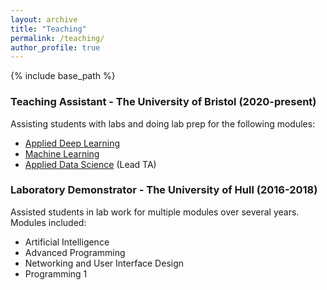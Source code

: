 ```yaml
---
layout: archive
title: "Teaching"
permalink: /teaching/
author_profile: true
---
```


{% include base_path %}

### Teaching Assistant - The University of Bristol (2020-present)
Assisting students with labs and doing lab prep for the following modules:
* [Applied Deep Learning](https://comsm0045-applied-deep-learning.github.io/)
* [Machine Learning](https://uob-coms30035.github.io/)
* [Applied Data Science](https://www.bris.ac.uk/unit-programme-catalogue/UnitDetails.jsa?ayrCode=20%2F21&unitCode=COMS30050) (Lead TA)


### Laboratory Demonstrator - The University of Hull (2016-2018)
Assisted students in lab work for multiple modules over several years. Modules included:
* Artificial Intelligence
* Advanced Programming
* Networking and User Interface Design
* Programming 1
